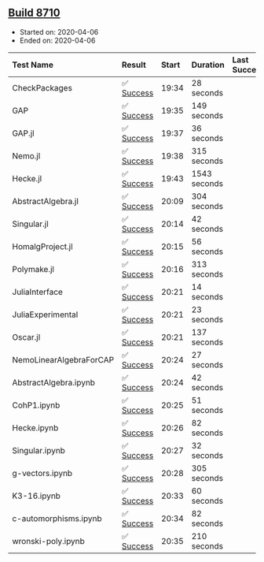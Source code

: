 ## [Build 8710](https://oscarci.mathematik.uni-kl.de/job/oscar/8710/)

* Started on: 2020-04-06
* Ended on: 2020-04-06

| Test Name    | Result | Start | Duration | Last Success | First Failure |
|:-------------|:-------|:------|:---------|:-------------|:--------------|
| CheckPackages | ✅ [Success](https://oscarci.mathematik.uni-kl.de/job/oscar/8710/artifact/logs/build-8710/CheckPackages.log) | 19:34 | 28 seconds |  |  |
| GAP | ✅ [Success](https://oscarci.mathematik.uni-kl.de/job/oscar/8710/artifact/logs/build-8710/GAP.log) | 19:35 | 149 seconds |  |  |
| GAP.jl | ✅ [Success](https://oscarci.mathematik.uni-kl.de/job/oscar/8710/artifact/logs/build-8710/GAP.jl.log) | 19:37 | 36 seconds |  |  |
| Nemo.jl | ✅ [Success](https://oscarci.mathematik.uni-kl.de/job/oscar/8710/artifact/logs/build-8710/Nemo.jl.log) | 19:38 | 315 seconds |  |  |
| Hecke.jl | ✅ [Success](https://oscarci.mathematik.uni-kl.de/job/oscar/8710/artifact/logs/build-8710/Hecke.jl.log) | 19:43 | 1543 seconds |  |  |
| AbstractAlgebra.jl | ✅ [Success](https://oscarci.mathematik.uni-kl.de/job/oscar/8710/artifact/logs/build-8710/AbstractAlgebra.jl.log) | 20:09 | 304 seconds |  |  |
| Singular.jl | ✅ [Success](https://oscarci.mathematik.uni-kl.de/job/oscar/8710/artifact/logs/build-8710/Singular.jl.log) | 20:14 | 42 seconds |  |  |
| HomalgProject.jl | ✅ [Success](https://oscarci.mathematik.uni-kl.de/job/oscar/8710/artifact/logs/build-8710/HomalgProject.jl.log) | 20:15 | 56 seconds |  |  |
| Polymake.jl | ✅ [Success](https://oscarci.mathematik.uni-kl.de/job/oscar/8710/artifact/logs/build-8710/Polymake.jl.log) | 20:16 | 313 seconds |  |  |
| JuliaInterface | ✅ [Success](https://oscarci.mathematik.uni-kl.de/job/oscar/8710/artifact/logs/build-8710/JuliaInterface.log) | 20:21 | 14 seconds |  |  |
| JuliaExperimental | ✅ [Success](https://oscarci.mathematik.uni-kl.de/job/oscar/8710/artifact/logs/build-8710/JuliaExperimental.log) | 20:21 | 23 seconds |  |  |
| Oscar.jl | ✅ [Success](https://oscarci.mathematik.uni-kl.de/job/oscar/8710/artifact/logs/build-8710/Oscar.jl.log) | 20:21 | 137 seconds |  |  |
| NemoLinearAlgebraForCAP | ✅ [Success](https://oscarci.mathematik.uni-kl.de/job/oscar/8710/artifact/logs/build-8710/NemoLinearAlgebraForCAP.log) | 20:24 | 27 seconds |  |  |
| AbstractAlgebra.ipynb | ✅ [Success](https://oscarci.mathematik.uni-kl.de/job/oscar/8710/artifact/logs/build-8710/AbstractAlgebra.ipynb.log) | 20:24 | 42 seconds |  |  |
| CohP1.ipynb | ✅ [Success](https://oscarci.mathematik.uni-kl.de/job/oscar/8710/artifact/logs/build-8710/CohP1.ipynb.log) | 20:25 | 51 seconds |  |  |
| Hecke.ipynb | ✅ [Success](https://oscarci.mathematik.uni-kl.de/job/oscar/8710/artifact/logs/build-8710/Hecke.ipynb.log) | 20:26 | 82 seconds |  |  |
| Singular.ipynb | ✅ [Success](https://oscarci.mathematik.uni-kl.de/job/oscar/8710/artifact/logs/build-8710/Singular.ipynb.log) | 20:27 | 32 seconds |  |  |
| g-vectors.ipynb | ✅ [Success](https://oscarci.mathematik.uni-kl.de/job/oscar/8710/artifact/logs/build-8710/g-vectors.ipynb.log) | 20:28 | 305 seconds |  |  |
| K3-16.ipynb | ✅ [Success](https://oscarci.mathematik.uni-kl.de/job/oscar/8710/artifact/logs/build-8710/K3-16.ipynb.log) | 20:33 | 60 seconds |  |  |
| c-automorphisms.ipynb | ✅ [Success](https://oscarci.mathematik.uni-kl.de/job/oscar/8710/artifact/logs/build-8710/c-automorphisms.ipynb.log) | 20:34 | 82 seconds |  |  |
| wronski-poly.ipynb | ✅ [Success](https://oscarci.mathematik.uni-kl.de/job/oscar/8710/artifact/logs/build-8710/wronski-poly.ipynb.log) | 20:35 | 210 seconds |  |  |
